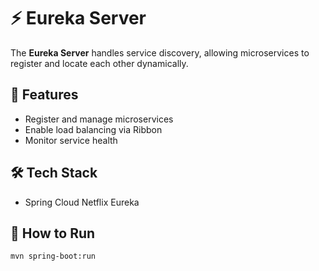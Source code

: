 # ⚡ Eureka Server  

The **Eureka Server** handles service discovery, allowing microservices to register and locate each other dynamically.

## 🚀 Features  
- Register and manage microservices  
- Enable load balancing via Ribbon  
- Monitor service health  

## 🛠️ Tech Stack  
- Spring Cloud Netflix Eureka  

## 🏃 How to Run  
```sh
mvn spring-boot:run
